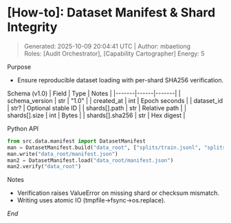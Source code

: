 # [How-to]: Dataset Manifest & Shard Integrity  
> Generated: 2025-10-09 20:04:41 UTC | Author: mbaetiong  
Roles: [Audit Orchestrator], [Capability Cartographer]  Energy: 5

Purpose
- Ensure reproducible dataset loading with per-shard SHA256 verification.

Schema (v1.0)
| Field | Type | Notes |
|-------|------|-------|
| schema_version | str | "1.0" |
| created_at | int | Epoch seconds |
| dataset_id | str? | Optional stable ID |
| shards[].path | str | Relative path |
| shards[].size | int | Bytes |
| shards[].sha256 | str | Hex digest |

Python API
```python
from src.data.manifest import DatasetManifest
man = DatasetManifest.build("data_root", ["splits/train.jsonl", "splits/val.jsonl"])
man.write("data_root/manifest.json")
man2 = DatasetManifest.load("data_root/manifest.json")
man2.verify("data_root")
```

Notes
- Verification raises ValueError on missing shard or checksum mismatch.
- Writing uses atomic IO (tmpfile→fsync→os.replace).

*End*